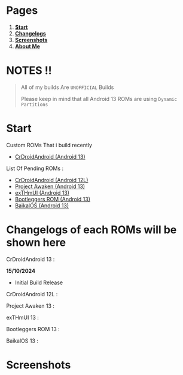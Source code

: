 # Pages
1. **[Start](https://github.com/imnathanzero/imnathanzero.github.io/edit/main/README.md#start)**
2. **[Changelogs](https://github.com/imnathanzero/imnathanzero.github.io/edit/main/README.md#changelogs-of-each-roms-will-be-shown-here)**
3. **[Screenshots](https://github.com/imnathanzero/imnathanzero.github.io/edit/main/README.md#screenshots)**
4. **[About Me]()**

# NOTES !!
> All of my builds Are `UNOFFICIAL` Builds
>
> Please keep in mind that all Android 13 ROMs are using `Dynamic Partitions`

# Start
Custom ROMs That i build recently
- [CrDroidAndroid (Android 13)](https://github.com/imnathanzero/nath/releases/tag/crot-1)

List Of Pending ROMs :
- [CrDroidAndroid (Android 12L)](https://github.com/crdroidandroid/android/tree/12.1)
- [Project Awaken (Android 13)](https://github.com/Project-Awaken/android_manifest/tree/triton)
- [exTHmUI (Android 13)](https://github.com/exTHmUI/android)
- [Bootleggers ROM (Android 13)](https://github.com/BootleggersROM/manifest)
- [BaikalOS (Android 13)](https://github.com/baikalos/android)


# **Changelogs of each ROMs will be shown here**

CrDroidAndroid 13 :

**15/10/2024**
- Initial Build Release

CrDroidAndroid 12L :


Project Awaken 13 :


exTHmUI 13 :


Bootleggers ROM 13 :


BaikalOS 13 :



# Screenshots
